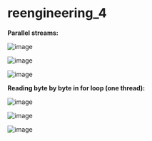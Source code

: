# reengineering_4

**Parallel streams:**

![image](https://github.com/oleksandrtytko/reengineering_4/assets/124786943/9a277a82-a875-48b0-8ca9-1f24a72de1f3)


![image](https://github.com/oleksandrtytko/reengineering_4/assets/124786943/6d63911e-a771-46f6-9efe-d70e959a9bed)

![image](https://github.com/oleksandrtytko/reengineering_4/assets/124786943/73093208-1b8b-4c88-ae38-b18efc5511c2)

**Reading byte by byte in for loop (one thread):**

![image](https://github.com/oleksandrtytko/reengineering_4/assets/124786943/fad1e087-9e77-4dde-ae72-a687a5a93209)

![image](https://github.com/oleksandrtytko/reengineering_4/assets/124786943/7ea2e92f-f307-4eb5-8ce7-19c46944e343)

![image](https://github.com/oleksandrtytko/reengineering_4/assets/124786943/14532b96-c8fa-4d62-ae09-7f5212a10356)
